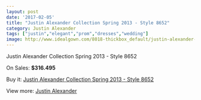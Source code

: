 ```yaml
---
layout: post
date: '2017-02-05'
title: "Justin Alexander Collection Spring 2013 - Style 8652"
category: Justin Alexander
tags: ["justin","elegant","prom","dresses","wedding"]
image: http://www.idealgown.com/8018-thickbox_default/justin-alexander-collection-spring-2013-style-8652.jpg
---
```

Justin Alexander Collection Spring 2013 - Style 8652

On Sales: **$316.495**
<a href="https://www.idealgown.com/en/justin-alexander/3369-justin-alexander-collection-spring-2013-style-8652.html"><amp-img layout="responsive" width="600" height="600" src="//www.idealgown.com/8018-thickbox_default/justin-alexander-collection-spring-2013-style-8652.jpg" alt="Justin Alexander Collection Spring 2013 - Style 8652 0" /></a>
<a href="https://www.idealgown.com/en/justin-alexander/3369-justin-alexander-collection-spring-2013-style-8652.html"><amp-img layout="responsive" width="600" height="600" src="//www.idealgown.com/8021-thickbox_default/justin-alexander-collection-spring-2013-style-8652.jpg" alt="Justin Alexander Collection Spring 2013 - Style 8652 1" /></a>
<a href="https://www.idealgown.com/en/justin-alexander/3369-justin-alexander-collection-spring-2013-style-8652.html"><amp-img layout="responsive" width="600" height="600" src="//www.idealgown.com/8020-thickbox_default/justin-alexander-collection-spring-2013-style-8652.jpg" alt="Justin Alexander Collection Spring 2013 - Style 8652 2" /></a>
<a href="https://www.idealgown.com/en/justin-alexander/3369-justin-alexander-collection-spring-2013-style-8652.html"><amp-img layout="responsive" width="600" height="600" src="//www.idealgown.com/8019-thickbox_default/justin-alexander-collection-spring-2013-style-8652.jpg" alt="Justin Alexander Collection Spring 2013 - Style 8652 3" /></a>

Buy it: [Justin Alexander Collection Spring 2013 - Style 8652](https://www.idealgown.com/en/justin-alexander/3369-justin-alexander-collection-spring-2013-style-8652.html "Justin Alexander Collection Spring 2013 - Style 8652")

View more: [Justin Alexander](https://www.idealgown.com/en/43-justin-alexander "Justin Alexander")